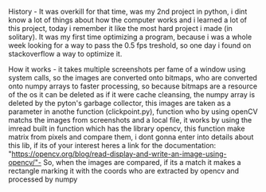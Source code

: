 History -  It was overkill for that time, was my 2nd project in python, i dint know a lot of things about how the computer works and i learned a lot of this project, today i remember it like the most hard project i made (in solitary).
It was my first time optimizing a program, because i was a whole week looking for a way to pass the 0.5 fps treshold, so one day i found on stackoverflow a way to optimize it.

How it works - it takes multiple screenshots per fame of a window using system calls, so the images are converted onto bitmaps, who are converted onto numpy arrays to faster processing, so because bitmaps are
a resource of the os it can be deleted as if it were cache cleansing, the numpy array is deleted by the pyton's garbage collector, this images are taken as a parameter in anothe function (clickpoint.py), 
function who by using openCV matchs the images from screenshots and a local file, it works by using the imread built in function which has the library opencv, this function make matrix from pixels and 
compare them, i dont gonna enter into details about this lib, if its of your interest heres a link for the documentation: "https://opencv.org/blog/read-display-and-write-an-image-using-opencv/"- So, 
when the images are compared, if its a match it makes a rectangle marking it with the coords who are extracted by opencv and processed by numpy

